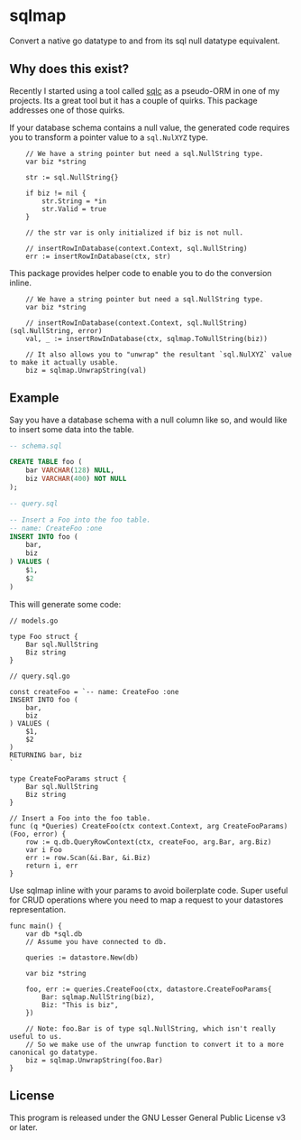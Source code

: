 # sqlmap

Convert a native go datatype to and from its sql null datatype equivalent.

## Why does this exist?

Recently I started using a tool called [sqlc](https://sqlc.dev/) as a pseudo-ORM in one of my projects. Its a great tool but it has a couple of quirks. This package addresses one of those quirks. 

If your database schema contains a null value, the generated code requires you to transform a pointer value to a `sql.NulXYZ` type.
```golang
    // We have a string pointer but need a sql.NullString type.
    var biz *string

    str := sql.NullString{}

    if biz != nil {
		str.String = *in
		str.Valid = true
	}

    // the str var is only initialized if biz is not null.

    // insertRowInDatabase(context.Context, sql.NullString)
    err := insertRowInDatabase(ctx, str)
```

This package provides helper code to enable you to do the conversion inline.

```golang
    // We have a string pointer but need a sql.NullString type.
    var biz *string

    // insertRowInDatabase(context.Context, sql.NullString) (sql.NullString, error)
    val, _ := insertRowInDatabase(ctx, sqlmap.ToNullString(biz))

	// It also allows you to "unwrap" the resultant `sql.NulXYZ` value to make it actually usable.
	biz = sqlmap.UnwrapString(val)
```


## Example

Say you have a database schema with a null column like so, and would like to insert some data into the table.

```sql
-- schema.sql

CREATE TABLE foo (
	bar VARCHAR(128) NULL,
    biz VARCHAR(400) NOT NULL
);
```
```sql
-- query.sql

-- Insert a Foo into the foo table.
-- name: CreateFoo :one
INSERT INTO foo (
	bar,
    biz
) VALUES (
	$1,
	$2
)
```

This will generate some code:

```golang
// models.go

type Foo struct {
	Bar sql.NullString
	Biz string
}
```

```golang
// query.sql.go

const createFoo = `-- name: CreateFoo :one
INSERT INTO foo (
	bar,
    biz
) VALUES (
	$1,
	$2
)
RETURNING bar, biz
`

type CreateFooParams struct {
	Bar sql.NullString
	Biz string
}

// Insert a Foo into the foo table.
func (q *Queries) CreateFoo(ctx context.Context, arg CreateFooParams) (Foo, error) {
	row := q.db.QueryRowContext(ctx, createFoo, arg.Bar, arg.Biz)
	var i Foo
	err := row.Scan(&i.Bar, &i.Biz)
	return i, err
}
```

Use sqlmap inline with your params to avoid boilerplate code. Super useful for CRUD operations where you need to map a request to your datastores representation.

```golang
func main() {
    var db *sql.db
    // Assume you have connected to db.

    queries := datastore.New(db)

    var biz *string

	foo, err := queries.CreateFoo(ctx, datastore.CreateFooParams{
		Bar: sqlmap.NullString(biz),
		Biz: "This is biz",
	})

	// Note: foo.Bar is of type sql.NullString, which isn't really useful to us. 
	// So we make use of the unwrap function to convert it to a more canonical go datatype.
	biz = sqlmap.UnwrapString(foo.Bar)
}
```

## License

This program is released under the GNU Lesser General Public License v3 or later.
